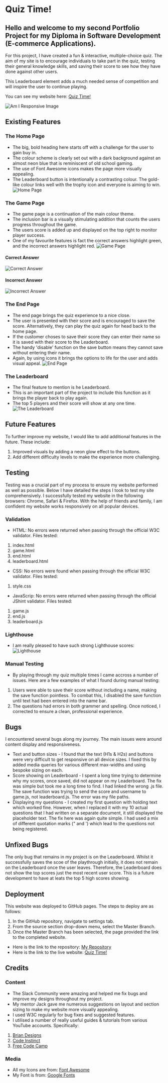 # Quiz Time!

## Hello and welcome to my second Portfolio Project for my Diploma in Software Development (E-commerce Applications). 

For this project, I have created a fun & interactive, multiple-choice quiz. The aim of my site is to encourage individuals to take part in the quiz, testing their general knowledge skills, and saving their score to see how they have done against other users. 

This Leaderboard element adds a much needed sense of competition and will inspire the user to continue playing.

You can see my website here: [Quiz Time!](https://jakepennell.github.io/quiz-time/)

![Am I Responsive Image](https://github.com/JakePennell/quiz-time/blob/main/assets/images/quiz-time-amiresponsive.jpeg)

## Existing Features

### The Home Page
- The big, bold heading here starts off with a challenge for the user to gain buy in. 
- The colour scheme is clearly set out with a dark background against an almost neon blue that is reminiscent of old school gaming.
- The use of Font Awesome icons makes the page more visually appealing.
- The Leaderboard button is intentionally a contrasting colour. The gold-like colour links well with the trophy icon and everyone is aiming to win.
![Home Page](https://github.com/JakePennell/quiz-time/blob/main/assets/images/home-page.jpeg)

### The Game Page
- The game page is a continuation of the main colour theme. 
- The inclusion bar is a visually stimulating addition that counts the users progress throughout the game.
- The users score is added up and displayed on the top right to monitor player success.
- One of my favourite features is fact the correct answers highlight green, and the incorrect answers highlight red. 
![Game Page](https://github.com/JakePennell/quiz-time/blob/main/assets/images/game-page.jpeg)
#### Correct Answer
![Correct Answer](https://github.com/JakePennell/quiz-time/blob/main/assets/images/correct-answer.jpeg)
#### Incorrect Answer
![Incorrect Answer](https://github.com/JakePennell/quiz-time/blob/main/assets/images/incorrect-answer.jpeg)

### The End Page
- The end page brings the quiz experience to a nice close. 
- The user is presented with their score and is encouraged to save the score. Alternatively, they can play the quiz again for head back to the home page.
- If the customer choses to save their score they can enter their name so it is saved with their score to the Leaderboard.
- The handy 'disable' function on the save button means they cannot save without entering their name. 
- Again, by using icons it brings the options to life for the user and adds visual appeal. 
![End Page](https://github.com/JakePennell/quiz-time/blob/main/assets/images/end-page.jpeg)

### The Leaderboard
- The final feature to mention is he Leaderboard.
- This is an important part of the project to include this function as it brings the player back to play again. 
- The top 5 players and their score will show at any one time. 
![The Leaderboard](https://github.com/JakePennell/quiz-time/blob/main/assets/images/leaderboard.jpeg)


## Future Features

To further improve my website, I would like to add additional features in the future. These include:
1. Improved visuals by adding a neon glow effect to the buttons.
2. Add different difficulty levels to make the experience more challenging.

## Testing

Testing was a crucial part of my process to ensure my website performed as well as possible. Below I have detailed the steps I took to test my site comprehensively. I successfully tested my website in the following browsers: Chrome, Safari & Firefox. With the help of friends and family, I am confident my website works responsively on all popular devices. 

### Validation
- HTML: No errors were returned when passing through the official W3C validator. Files tested:
1. index.html
2. game.html
3. end.html
4. leaderboard.html
- CSS: No errors were found when passing through the official W3C validator. Files tested:
1. style.css
- JavaScrip: No errors were returned when passing through the official JShint validator. Files tested:
1. game.js
2. end.js
3. leaderboard.js

### Lighthouse
- I am really pleased to have such strong Lighthouse scores:
![Lighthouse](https://github.com/JakePennell/quiz-time/blob/main/assets/images/quiz-time-lighthouse.jpeg)

### Manual Testing
- By playing through my quiz multiple times I came accross a number of issues. Here are a few examples of what I found during manual testing:
1. Users were able to save their score without including a name, making the save function pointless. To combat this, I disabled the save function until text had been entered into the name bar. 
2. The questions had errors in both grammer and spelling. Once noticed, I corrected to ensure a clean, professional experience.  

## Bugs

I encountered several bugs along my journey. The main issues were around content display and responsiveness.
- Text and button sizes - I found that the text (H1s & H2s) and buttons were very difficult to get responsive on all device sizes. I fixed this by added media queries for various different max-widths and using bespoke sizing on each. 
- Score showing on Leaderboard - I spent a long time trying to determine why my scores, once saved, did not appear on my Leaderboard. The fix was simple but took me a long time to find. I had linked the wrong .js file. The save function was trying to send the score and username to game.js, not leaderboard.js. The error was my file paths. 
- Displaying my questions - I created my first question with holding text which worked fine. However, when I replaced it with my 10 actual questions that I had written on a separate document, it still displayed the placeholder text. The fix here was again quite simple. I had used a mix of different quotation marks (" and ') which lead to the questions not being registered.

## Unfixed Bugs

The only bug that remains in my project is on the Leaderboard. Whilst it successfully saves the scoe of the playthrough initially, it does not remain on the Leaderboard once the user leaves. Therefore, the Leaderboard does not show the top scores just the most recent user score. This is a future development to have at leats the top 5 high scores showing. 

## Deployment 

This website was deployed to GitHub pages. The steps to deploy are as follows:

1. In the GitHub repository, navigate to settings tab.
2. From the source section drop-down menu, select the Master Branch.
3. Once the Master Branch has been selected, the page provided the link to the completed website.

- Here is the link to the repository: [My Repository](https://github.com/JakePennell/quiz-time)
- Here is the link to the live website: [Quiz Time!](https://jakepennell.github.io/quiz-time/)

## Credits

### Content
- The Slack Community were amazing and helped me fix bugs and improve my designs throughout my project.
- My mentor Jack gave me numerous suggestions on layout and section sizing to make my website more visually appealing. 
- I used W3C regularly for bug fixes and suggested features.
- I utilised a number of really useful guides & tutorials from various YouTube accounts. Specifically:
1. [Brian Designs](https://www.youtube.com/channel/UCsKsymTY_4BYR-wytLjex7A)
2. [Code Instinct](https://www.youtube.com/c/CodeInstinct)
3. [Free Code Camp](https://www.youtube.com/c/Freecodecamp)


### Media
- All my Icons are from: [Font Awesome](https://fontawesome.com/)
- My Font is from: [Google Fonts](https://fonts.google.com/)
